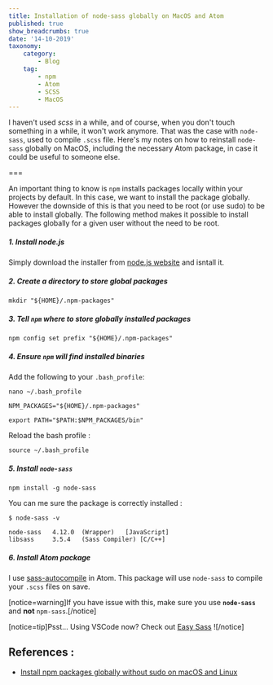 ```yaml
---
title: Installation of node-sass globally on MacOS and Atom
published: true
show_breadcrumbs: true
date: '14-10-2019'
taxonomy:
    category:
        - Blog
    tag:
        - npm
        - Atom
        - SCSS
        - MacOS
---
```


I haven't used _scss_ in a while, and of course, when you don't touch something in a while, it won't work anymore. That was the case with `node-sass`, used to compile `.scss` file. Here's my notes on how to reinstall `node-sass` globally on MacOS, including the necessary Atom package, in case it could be useful to someone else.

===

An important thing to know is `npm` installs packages locally within your projects by default. In this case, we want to install the package globally. However the downside of this is that you need to be root (or use sudo) to be able to install globally. The following method makes it possible to install packages globally for a given user without the need to be root.

##### 1. Install node.js

Simply download the installer from [node.js website](https://nodejs.org/en/) and isntall it.

##### 2. Create a directory to store global packages

```
mkdir "${HOME}/.npm-packages"
```

##### 3. Tell `npm` where to store globally installed packages

```
npm config set prefix "${HOME}/.npm-packages"
```

##### 4. Ensure `npm` will find installed binaries

Add the following to your `.bash_profile`:

```
nano ~/.bash_profile
```

```
NPM_PACKAGES="${HOME}/.npm-packages"

export PATH="$PATH:$NPM_PACKAGES/bin"
```

Reload the bash profile :

```
source ~/.bash_profile
```

##### 5. Install `node-sass`

```
npm install -g node-sass
```

You can me sure the package is correctly installed :

```
$ node-sass -v

node-sass	4.12.0	(Wrapper)	[JavaScript]
libsass  	3.5.4	(Sass Compiler)	[C/C++]
```

##### 6. Install Atom package

I use [sass-autocompile](https://atom.io/packages/sass-autocompile) in Atom. This package will use `node-sass` to compile your `.scss` files on save.

[notice=warning]If you have issue with this, make sure you use **`node-sass`** and **not** `npm-sass`.[/notice]

[notice=tip]Psst... Using VSCode now? Check out [Easy Sass](https://marketplace.visualstudio.com/items?itemName=spook.easysass) ![/notice]

## References :
- [Install npm packages globally without sudo on macOS and Linux](https://github.com/sindresorhus/guides/blob/master/npm-global-without-sudo.md)

